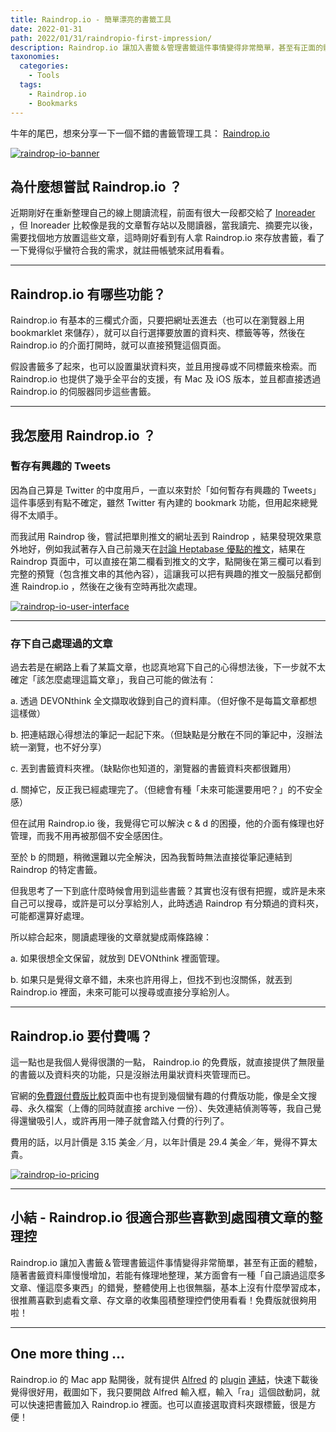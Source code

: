 ```yaml
---
title: Raindrop.io - 簡單漂亮的書籤工具
date: 2022-01-31
path: 2022/01/31/raindropio-first-impression/
description: Raindrop.io 讓加入書籤＆管理書籤這件事情變得非常簡單，甚至有正面的體驗，隨著書籤資料庫慢慢增加，若能有條理地整理，某方面會有一種「自己讀過這麼多文章、懂這麼多東西」的錯覺，整體使用上也很無腦，基本上沒有什麼學習成本，很推薦喜歡到處看文章、存文章的收集囤積整理控們使用看看！免費版就很夠用啦！
taxonomies:
  categories: 
    - Tools
  tags: 
    - Raindrop.io
    - Bookmarks
---
```


牛年的尾巴，想來分享一下一個不錯的書籤管理工具： [Raindrop.io](https://raindrop.io)

<a href="https://pinchlime-screenshots.s3.ap-northeast-1.amazonaws.com/raindrop-io-banner_57bRTZ.webp" data-fancybox data-caption="raindrop-io-banner">
  <img src="https://pinchlime-screenshots.s3.ap-northeast-1.amazonaws.com/raindrop-io-banner_57bRTZ.webp" loading="lazy" alt="raindrop-io-banner" align="center" />
</a>

<!-- more -->

## 為什麼想嘗試 Raindrop.io ？

近期剛好在重新整理自己的線上閱讀流程，前面有很大一段都交給了 [Inoreader](https://www.inoreader.com/) ，但 Inoreader 比較像是我的文章暫存站以及閱讀器，當我讀完、摘要完以後，需要找個地方放置這些文章，這時剛好看到有人拿 Raindrop.io 來存放書籤，看了一下覺得似乎蠻符合我的需求，就註冊帳號來試用看看。

---

## Raindrop.io 有哪些功能？

Raindrop.io 有基本的三欄式介面，只要把網址丟進去（也可以在瀏覽器上用bookmarklet 來儲存），就可以自行選擇要放置的資料夾、標籤等等，然後在 Raindrop.io 的介面打開時，就可以直接預覽這個頁面。

假設書籤多了起來，也可以設置巢狀資料夾，並且用搜尋或不同標籤來檢索。而 Raindrop.io 也提供了幾乎全平台的支援，有 Mac 及 iOS 版本，並且都直接透過 Raindrop.io 的伺服器同步這些書籤。

---

## 我怎麼用 Raindrop.io ？

### 暫存有興趣的 Tweets

因為自己算是 Twitter 的中度用戶，一直以來對於「如何暫存有興趣的 Tweets」這件事感到有點不確定，雖然 Twitter 有內建的 bookmark 功能，但用起來總覺得不太順手。

而我試用 Raindrop 後，嘗試把單則推文的網址丟到 Raindrop ，結果發現效果意外地好，例如我試著存入自己前幾天在[討論 Heptabase 優點的推文](https://twitter.com/WuPingJu/status/1486369791711473665)，結果在 Raindrop 頁面中，可以直接在第二欄看到推文的文字，點開後在第三欄可以看到完整的預覽（包含推文串的其他內容），這讓我可以把有興趣的推文一股腦兒都倒進 Raindrop.io ，然後在之後有空時再批次處理。

<a href="https://pinchlime-screenshots.s3.ap-northeast-1.amazonaws.com/raindrop-io-user-interface_lLUYqI.webp" data-fancybox data-caption="raindrop-io-user-interface">
  <img src="https://pinchlime-screenshots.s3.ap-northeast-1.amazonaws.com/raindrop-io-user-interface_lLUYqI.webp" loading="lazy" alt="raindrop-io-user-interface" align="center" />
</a>

---

### 存下自己處理過的文章

過去若是在網路上看了某篇文章，也認真地寫下自己的心得想法後，下一步就不太確定「該怎麼處理這篇文章」，我自己可能的做法有：

a. 透過 DEVONthink 全文擷取收錄到自己的資料庫。（但好像不是每篇文章都想這樣做）

b. 把連結跟心得想法的筆記一起記下來。（但缺點是分散在不同的筆記中，沒辦法統一瀏覽，也不好分享）

c. 丟到書籤資料夾裡。（缺點你也知道的，瀏覽器的書籤資料夾都很難用）

d. 關掉它，反正我已經處理完了。（但總會有種「未來可能還要用吧？」的不安全感）

但在試用 Raindrop.io 後，我覺得它可以解決 c & d 的困擾，他的介面有條理也好管理，而我不用再被那個不安全感困住。

至於 b 的問題，稍微還難以完全解決，因為我暫時無法直接從筆記連結到 Raindrop 的特定書籤。

但我思考了一下到底什麼時候會用到這些書籤？其實也沒有很有把握，或許是未來自己可以搜尋，或許是可以分享給別人，此時透過 Raindrop 有分類過的資料夾，可能都還算好處理。

所以綜合起來，閱讀處理後的文章就變成兩條路線：

a. 如果很想全文保留，就放到 DEVONthink 裡面管理。

b. 如果只是覺得文章不錯，未來也許用得上，但找不到也沒關係，就丟到 Raindrop.io 裡面，未來可能可以搜尋或直接分享給別人。

---

## Raindrop.io 要付費嗎？

這一點也是我個人覺得很讚的一點， Raindrop.io 的免費版，就直接提供了無限量的書籤以及資料夾的功能，只是沒辦法用巢狀資料夾管理而已。

官網的[免費跟付費版比較](https://raindrop.io/pro/buy)頁面中也有提到幾個蠻有趣的付費版功能，像是全文搜尋、永久檔案（上傳的同時就直接 archive 一份）、失效連結偵測等等，我自己覺得還蠻吸引人，或許再用一陣子就會踏入付費的行列了。

費用的話，以月計價是 3.15 美金／月，以年計價是 29.4 美金／年，覺得不算太貴。

<a href="https://pinchlime-screenshots.s3.ap-northeast-1.amazonaws.com/raindrop-io-pricing_R7fFc1.webp" data-fancybox data-caption="raindrop-io-pricing">
  <img src="https://pinchlime-screenshots.s3.ap-northeast-1.amazonaws.com/raindrop-io-pricing_R7fFc1.webp" loading="lazy" alt="raindrop-io-pricing" align="center" />
</a>

---

## 小結 - Raindrop.io 很適合那些喜歡到處囤積文章的整理控

Raindrop.io 讓加入書籤＆管理書籤這件事情變得非常簡單，甚至有正面的體驗，隨著書籤資料庫慢慢增加，若能有條理地整理，某方面會有一種「自己讀過這麼多文章、懂這麼多東西」的錯覺，整體使用上也很無腦，基本上沒有什麼學習成本，很推薦喜歡到處看文章、存文章的收集囤積整理控們使用看看！免費版就很夠用啦！

---

## One more thing …

Raindrop.io 的 Mac app 點開後，就有提供 [Alfred](https://www.alfredapp.com) 的 [plugi](https://www.packal.org/workflow/search-raindropio)[n](https://www.packal.org/workflow/search-raindropio) [連結](https://www.packal.org/workflow/search-raindropio)，快速下載後覺得很好用，截圖如下，我只要開啟 Alfred 輸入框，輸入「ra」這個啟動詞，就可以快速把書籤加入 Raindrop.io 裡面。也可以直接選取資料夾跟標籤，很是方便！
